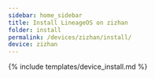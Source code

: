 ```yaml
---
sidebar: home_sidebar
title: Install LineageOS on zizhan
folder: install
permalink: /devices/zizhan/install/
device: zizhan
---
```

{% include templates/device_install.md %}

